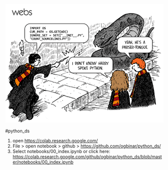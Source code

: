 
![Alt Text](img/ByZVWXgIIAA5Y2D.png)

#python_ds

1. open https://colab.research.google.com/
2. File > open notebook > github > https://github.com/ogbinar/python_ds/
3. Select notebooks/00_index.ipynb or click here: https://colab.research.google.com/github/ogbinar/python_ds/blob/master/notebooks/00_index.ipynb
